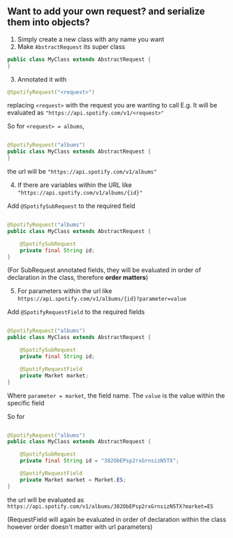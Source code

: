 ## Want to add your own request? and serialize them into objects?

1. Simply create a new class with any name you want
2. Make `AbstractRequest` its super class

```java
public class MyClass extends AbstractRequest {
}
```

3. Annotated it with

```Java 
@SpotifyRequest("<request>")
```

replacing `<request>` with the request you are wanting to call E.g. It will be evaluated
as `"https://api.spotify.com/v1/<request>"`

So for `<request> = albums`,

```java

@SpotifyRequest("albums")
public class MyClass extends AbstractRequest {
}
```

the url will be `"https://api.spotify.com/v1/albums"`

4. If there are variables within the URL like `"https://api.spotify.com/v1/albums/{id}"`

Add `@SpotifySubRequest` to the required field

```java

@SpotifyRequest("albums")
public class MyClass extends AbstractRequest {

    @SpotifySubRequest
    private final String id;
}
```

(For SubRequest annotated fields, they will be evaluated in order of declaration in the class, therefore **order
matters**)

5. For parameters within the url like `https://api.spotify.com/v1/albums/{id}?parameter=value`

Add `@SpotifyRequestField` to the required fields

```java

@SpotifyRequest("albums")
public class MyClass extends AbstractRequest {

    @SpotifySubRequest
    private final String id;

    @SpotifyRequestField
    private Market market;
}
```

Where `parameter = market`, the field name. The `value` is the value within the specific field

So for

```java

@SpotifyRequest("albums")
public class MyClass extends AbstractRequest {

    @SpotifySubRequest
    private final String id = "382ObEPsp2rxGrnsizN5TX";

    @SpotifyRequestField
    private Market market = Market.ES;
}
```

the url will be evaluated as `https://api.spotify.com/v1/albums/382ObEPsp2rxGrnsizN5TX?market=ES`

(RequestField will again be evaluated in order of declaration within the class however order doesn't matter with url
parameters)



